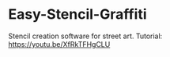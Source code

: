 # Easy-Stencil-Graffiti
Stencil creation software for street art.
Tutorial: https://youtu.be/XfRkTFHgCLU
